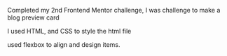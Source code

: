 Completed my 2nd Frontend Mentor challenge, I was challenge to make a blog preview card

I used HTML, and CSS to style the html file

used flexbox to align and design items.
